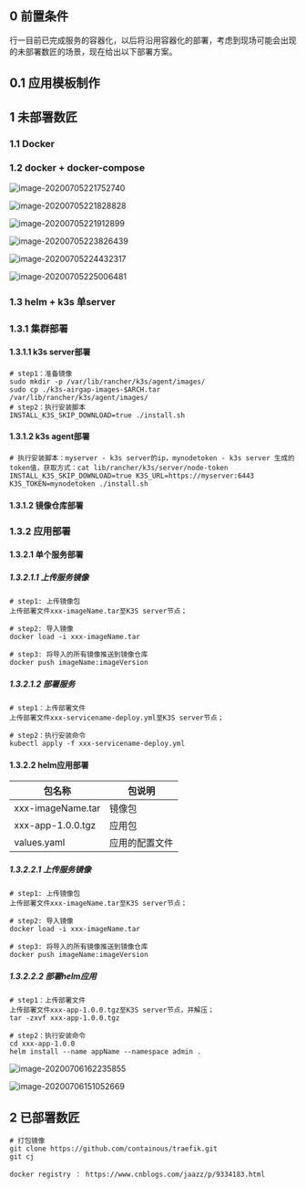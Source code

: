 ## 0 前置条件

​		行一目前已完成服务的容器化，以后将沿用容器化的部署，考虑到现场可能会出现的未部署数匠的场景，现在给出以下部署方案。

## 0.1 应用模板制作

## 1 未部署数匠

### 1.1 Docker

### 1.2 docker + docker-compose

![image-20200705221752740](C:\Users\dengy\AppData\Roaming\Typora\typora-user-images\image-20200705221752740.png)



![image-20200705221828828](C:\Users\dengy\AppData\Roaming\Typora\typora-user-images\image-20200705221828828.png)



![image-20200705221912899](C:\Users\dengy\AppData\Roaming\Typora\typora-user-images\image-20200705221912899.png)



![image-20200705223826439](C:\Users\dengy\AppData\Roaming\Typora\typora-user-images\image-20200705223826439.png)

![image-20200705224432317](C:\Users\dengy\AppData\Roaming\Typora\typora-user-images\image-20200705224432317.png)



![image-20200705225006481](C:\Users\dengy\AppData\Roaming\Typora\typora-user-images\image-20200705225006481.png)



### 1.3 helm + k3s 单server

### 1.3.1 集群部署

#### 1.3.1.1 k3s server部署

```shell
# step1：准备镜像
sudo mkdir -p /var/lib/rancher/k3s/agent/images/
sudo cp ./k3s-airgap-images-$ARCH.tar /var/lib/rancher/k3s/agent/images/
# step2：执行安装脚本
INSTALL_K3S_SKIP_DOWNLOAD=true ./install.sh
```

#### 1.3.1.2 k3s agent部署

```shell
# 执行安装脚本：myserver - k3s server的ip，mynodetoken - k3s server 生成的token值，获取方式：cat lib/rancher/k3s/server/node-token
INSTALL_K3S_SKIP_DOWNLOAD=true K3S_URL=https://myserver:6443 K3S_TOKEN=mynodetoken ./install.sh  
```

#### 1.3.1.2 镜像仓库部署

### 1.3.2 应用部署

#### 1.3.2.1 单个服务部署

##### 1.3.2.1.1 上传服务镜像

```shell
# step1: 上传镜像包
上传部署文件xxx-imageName.tar至K3S server节点；

# step2: 导入镜像
docker load -i xxx-imageName.tar

# step3: 将导入的所有镜像推送到镜像仓库
docker push imageName:imageVersion
```

##### 1.3.2.1.2 部署服务

```shell
# step1：上传部署文件
上传部署文件xxx-servicename-deploy.yml至K3S server节点；
	
# step2：执行安装命令
kubectl apply -f xxx-servicename-deploy.yml
```



#### 1.3.2.2 helm应用部署

| 包名称            | 包说明         |
| ----------------- | -------------- |
| xxx-imageName.tar | 镜像包         |
| xxx-app-1.0.0.tgz | 应用包         |
| values.yaml       | 应用的配置文件 |

##### 1.3.2.2.1 上传服务镜像

```shell
# step1: 上传镜像包
上传部署文件xxx-imageName.tar至K3S server节点；

# step2: 导入镜像
docker load -i xxx-imageName.tar

# step3: 将导入的所有镜像推送到镜像仓库
docker push imageName:imageVersion
```

##### 1.3.2.2.2 部署helm应用

```shell
# step1：上传部署文件
上传部署文件xxx-app-1.0.0.tgz至K3S server节点，并解压；
tar -zxvf xxx-app-1.0.0.tgz

# step2：执行安装命令
cd xxx-app-1.0.0
helm install --name appName --namespace admin .
```





![image-20200706162235855](C:\Users\dengy\AppData\Roaming\Typora\typora-user-images\image-20200706162235855.png)

![image-20200706151052669](C:\Users\dengy\AppData\Roaming\Typora\typora-user-images\image-20200706151052669.png)

## 2 已部署数匠

```shell
# 打包镜像
git clone https://github.com/containous/traefik.git
git cj

docker registry ： https://www.cnblogs.com/jaazz/p/9334183.html
```

